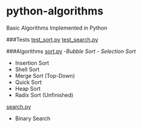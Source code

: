 # python-algorithms

Basic Algorithms Implemented in Python

###Tests
[test_sort.py](https://github.com/yanzhenchao/python-algorithms/blob/master/test_sort_and_search.py)
[test_search.py](https://github.com/yanzhenchao/python-algorithms/blob/master/test_sort_and_search.py)

###Algorithms
[sort.py](https://github.com/yanzhenchao/python-algorithms/blob/master/sort_and_search.py)
-*Bubble Sort*
*- Selection Sort*
- Insertion Sort
- Shell Sort
- Merge Sort (Top-Down)
- Quick Sort
- Heap Sort
- Radix Sort (Unfinished)
  
[search.py](https://github.com/yanzhenchao/python-algorithms/blob/master/search.py)
- Binary Search

